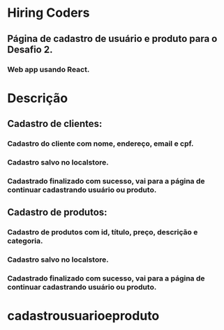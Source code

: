 # Hiring Coders

## Página de cadastro de usuário e produto para o Desafio 2.

### Web app usando React.

# Descrição

## Cadastro de clientes:

### Cadastro do cliente com nome, endereço, email e cpf.

### Cadastro salvo no localstore.

### Cadastrado finalizado com sucesso, vai para a página de continuar cadastrando usuário ou produto.

## Cadastro de produtos:

### Cadastro de produtos com id, título, preço, descrição e categoria.

### Cadastro salvo no localstore.

### Cadastrado finalizado com sucesso, vai para a página de continuar cadastrando usuário ou produto.
# cadastrousuarioeproduto
